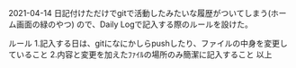 2021-04-14
  日記付けただけでgitで活動したみたいな履歴がついてしまう(ホーム画面の緑のやつ)
  ので、Daily Logで記入する際のルールを設けた。
  
 ルール
  1.記入する日は、gitになにかしらpushしたり、ファイルの中身を変更していること
  2.内容と変更を加えたﾌｧｲﾙの場所のみ簡潔に記入すること
 以上
